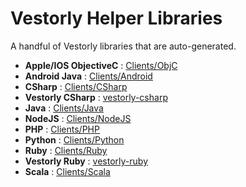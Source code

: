 # Vestorly Helper Libraries

A handful of Vestorly libraries that are auto-generated.

* **Apple/IOS ObjectiveC** : [Clients/ObjC](https://github.com/Vestorly/Clients/tree/master/v2/objc)
* **Android Java** : [Clients/Android](https://github.com/Vestorly/Clients/tree/master/v2/android)
* **CSharp** : [Clients/CSharp](https://github.com/Vestorly/Clients/tree/master/v2/csharp)
* **Vestorly CSharp** : [vestorly-csharp](https://github.com/vestorly/vestorly-csharp)
* **Java** : [Clients/Java](https://github.com/Vestorly/Clients/tree/master/v2/java)
* **NodeJS** : [Clients/NodeJS](https://github.com/Vestorly/Clients/tree/master/v2/nodejs)
* **PHP** : [Clients/PHP](https://github.com/Vestorly/Clients/tree/master/v2/php)
* **Python** : [Clients/Python](https://github.com/Vestorly/Clients/tree/master/v2/python/vestorly-python)
* **Ruby** : [Clients/Ruby](https://github.com/Vestorly/Clients/tree/master/v2/ruby/vestorly-python)
* **Vestorly Ruby** : [vestorly-ruby](https://github.com/vestorly/vestorly-ruby)
* **Scala** : [Clients/Scala](https://github.com/Vestorly/Clients/tree/master/v2/scala)


